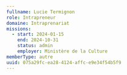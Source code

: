 ```yaml
---
fullname: Lucie Termignon
role: Intrapreneur
domaine: Intraprenariat
missions:
  - start: 2024-01-15
    end: 2024-10-31
    status: admin
    employer: Ministère de la Culture
memberType: autre
uuid: 075a29fc-ea28-4124-affc-e9e34f54b5f9
---
```

